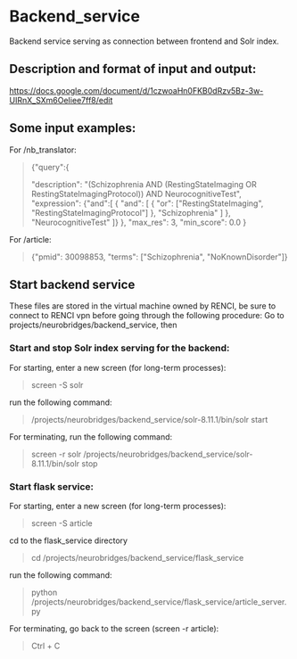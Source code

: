 # Backend_service
Backend service serving as connection between frontend and Solr index.

## Description and format of input and output:

https://docs.google.com/document/d/1czwoaHn0FKB0dRzv5Bz-3w-UIRnX_SXm6OeIiee7ff8/edit

## Some input examples:

For /nb_translator:

>{"query":{
>        
>  "description": "(Schizophrenia AND (RestingStateImaging OR RestingStateImagingProtocol)) AND NeurocognitiveTest",
>  "expression": {"and":[
>    {
>      "and": [ 
>        { "or": ["RestingStateImaging", "RestingStateImagingProtocol"] },
>        "Schizophrenia"
>      ]
>    },
>    "NeurocognitiveTest"
>  ]}
>},
>"max_res": 3,
>"min_score": 0.0 
>}

For /article:

>{"pmid": 30098853, "terms": ["Schizophrenia", "NoKnownDisorder"]}


## Start backend service
  These files are stored in the virtual machine owned by RENCI, be sure to connect to RENCI vpn before going through the following procedure:
  Go to projects/neurobridges/backend_service, then

### Start and stop Solr index serving for the backend:
  
 For starting, enter a new screen (for long-term processes):
 
 > screen -S solr
 
 run the following command:
 
 > /projects/neurobridges/backend_service/solr-8.11.1/bin/solr start
 
 For terminating, run the following command:
 
 > screen -r solr
 > /projects/neurobridges/backend_service/solr-8.11.1/bin/solr stop

### Start flask service:

  For starting, enter a new screen (for long-term processes):
 
  > screen -S article
 
  cd to the flask_service directory

  > cd /projects/neurobridges/backend_service/flask_service

  run the following command:
  
  > python /projects/neurobridges/backend_service/flask_service/article_server.py
  
  For terminating, go back to the screen (screen -r article):
  
  > Ctrl + C

